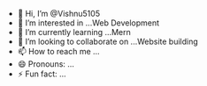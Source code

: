 - 👋 Hi, I’m @Vishnu5105
- 👀 I’m interested in ...Web Development
- 🌱 I’m currently learning ...Mern
- 💞️ I’m looking to collaborate on ...Website building
- 📫 How to reach me ...
- 😄 Pronouns: ...
- ⚡ Fun fact: ...

<!---
Vishnu5105/Vishnu5105 is a ✨ special ✨ repository because its `README.md` (this file) appears on your GitHub profile.
You can click the Preview link to take a look at your changes.
--->
